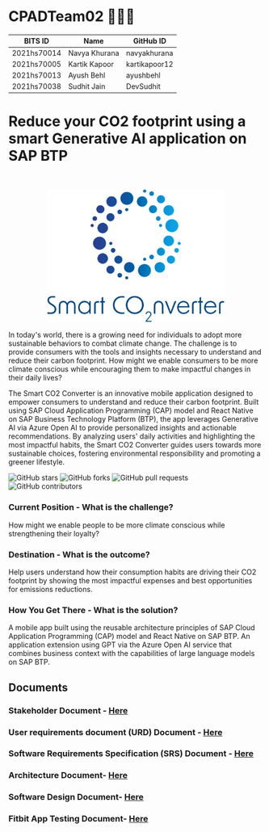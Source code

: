 # CPADTeam02 🏃🧘‍♂️

BITS ID     | Name          | GitHub ID
----------  | -----         | --------
2021hs70014 | Navya Khurana | navyakhurana
2021hs70005 | Kartik Kapoor | kartikapoor12
2021hs70013 | Ayush Behl    | ayushbehl
2021hs70038 | Sudhit Jain   | DevSudhit

# Reduce your CO2 footprint using a smart Generative AI application on SAP BTP

<br/>
<p align="center">
  <img src="documentation/assets/smart_co2nverter_logo.png" alt="logo" width="350" />
</p>

In today's world, there is a growing need for individuals to adopt more sustainable behaviors to combat climate change. The challenge is to provide consumers with the tools and insights necessary to understand and reduce their carbon footprint. How might we enable consumers to be more climate conscious while encouraging them to make impactful changes in their daily lives?

The Smart CO2 Converter is an innovative mobile application designed to empower consumers to understand and reduce their carbon footprint. Built using SAP Cloud Application Programming (CAP) model and React Native on SAP Business Technology Platform (BTP), the app leverages Generative AI via Azure Open AI to provide personalized insights and actionable recommendations. By analyzing users' daily activities and highlighting the most impactful habits, the Smart CO2 Converter guides users towards more sustainable choices, fostering environmental responsibility and promoting a greener lifestyle.

![GitHub stars](https://img.shields.io/github/stars/SWENGG4Y2023/CPADTEAM02)  ![GitHub forks](https://img.shields.io/github/forks/SWENGG4Y2023/CPADTEAM02)  ![GitHub pull requests](https://img.shields.io/github/issues-pr/SWENGG4Y2023/CPADTEAM02) ![GitHub contributors](https://img.shields.io/github/contributors/SWENGG4Y2023/CPADTEAM02)

### Current Position - What is the challenge?
How might we enable people to be more climate conscious while strengthening their loyalty?

### Destination - What is the outcome?
Help users understand how their consumption habits are driving their CO2 footprint by showing the most impactful expenses and best opportunities for emissions reductions.

### How You Get There - What is the solution?
A mobile app built using the reusable architecture principles of SAP Cloud Application Programming (CAP) model and React Native on SAP BTP. An application extension using GPT via the Azure Open AI service that combines business context with the capabilities of large language models on SAP BTP.

## Documents
### Stakeholder Document - [Here](https://github.com/SWENGG4Y2023/CPADTEAM02/blob/main/Assignment01/Stakeholder.md)
### User requirements document (URD) Document - [Here](https://github.com/SWENGG4Y2023/CPADTEAM02/blob/main/Assignment01/URD.md)
### Software Requirements Specification (SRS) Document  - [Here](https://github.com/SWENGG4Y2023/CPADTEAM02/blob/main/Assignment01/SRS.md)
### Architecture Document- [Here](https://github.com/SWENGG4Y2023/CPADTEAM02/blob/main/Assignment02/Architecture.md)
### Software Design Document- [Here](https://github.com/SWENGG4Y2023/CPADTEAM02/blob/main/Assignment02/Design.md)
### Fitbit App Testing Document- [Here](https://github.com/SWENGG4Y2023/CPADTEAM02/blob/main/Assignment02/test.md)